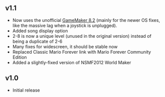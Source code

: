 ## v1.1
- Now uses the unofficial [GameMaker 8.2](https://gm82.cherry-treehouse.com) (mainly for the newer OS fixes, like the massive lag when a joystick is unplugged).
- Added song display option
- 2-8 is now a unique level (unused in the original version) instead of being a duplicate of 2-6
- Many fixes for widescreen, it should be stable now
- Replaced Classic Mario Forever link with Mario Forever Community Edition
- Added a slightly-fixed version of NSMF2012 World Maker

## v1.0
- Initial release